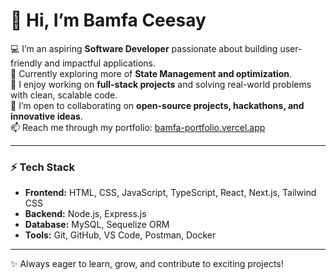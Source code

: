 # 👋 Hi, I’m Bamfa Ceesay  

💻 I’m an aspiring **Software Developer** passionate about building user-friendly and impactful applications.  
🌱 Currently exploring more of **State Management and optimization**.  
🚀 I enjoy working on **full-stack projects** and solving real-world problems with clean, scalable code.  
🤝 I’m open to collaborating on **open-source projects, hackathons, and innovative ideas**.  
📫 Reach me through my portfolio: [bamfa-portfolio.vercel.app](https://bamfa-portfolio.vercel.app)  

---

### ⚡ Tech Stack
- **Frontend:** HTML, CSS, JavaScript, TypeScript, React, Next.js, Tailwind CSS  
- **Backend:** Node.js, Express.js
- **Database:** MySQL, Sequelize ORM  
- **Tools:** Git, GitHub, VS Code, Postman, Docker  

---

✨ Always eager to learn, grow, and contribute to exciting projects!  
